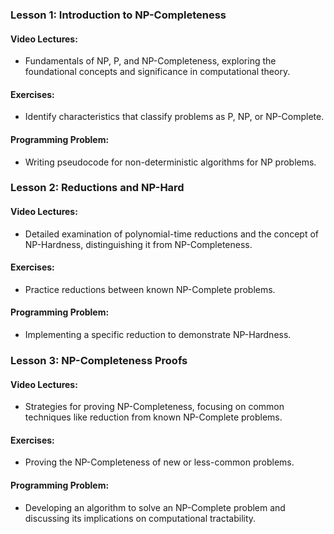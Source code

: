 ### Lesson 1: Introduction to NP-Completeness
#### Video Lectures:
- Fundamentals of NP, P, and NP-Completeness, exploring the foundational concepts and significance in computational theory.
#### Exercises:
- Identify characteristics that classify problems as P, NP, or NP-Complete.
#### Programming Problem:
- Writing pseudocode for non-deterministic algorithms for NP problems.

### Lesson 2: Reductions and NP-Hard
#### Video Lectures:
- Detailed examination of polynomial-time reductions and the concept of NP-Hardness, distinguishing it from NP-Completeness.
#### Exercises:
- Practice reductions between known NP-Complete problems.
#### Programming Problem:
- Implementing a specific reduction to demonstrate NP-Hardness.

### Lesson 3: NP-Completeness Proofs
#### Video Lectures:
- Strategies for proving NP-Completeness, focusing on common techniques like reduction from known NP-Complete problems.
#### Exercises:
- Proving the NP-Completeness of new or less-common problems.
#### Programming Problem:
- Developing an algorithm to solve an NP-Complete problem and discussing its implications on computational tractability.
